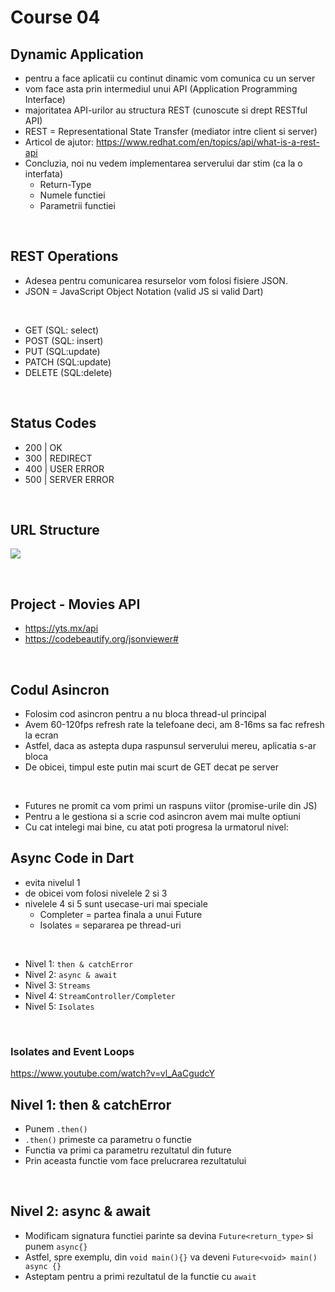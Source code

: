 # Course 04

## Dynamic Application

- pentru a face aplicatii cu continut dinamic vom comunica cu un server
- vom face asta prin intermediul unui API (Application Programming Interface)
- majoritatea API-urilor au structura REST (cunoscute si drept RESTful API)
- REST = Representational State Transfer (mediator intre client si server)
- Articol de ajutor: https://www.redhat.com/en/topics/api/what-is-a-rest-api
- Concluzia, noi nu vedem implementarea serverului dar stim (ca la o interfata)
  - Return-Type 
  - Numele functiei
  - Parametrii functiei

<br>

## REST Operations
- Adesea pentru comunicarea resurselor vom folosi fisiere JSON.
- JSON = JavaScript Object Notation (valid JS si valid Dart)

<br>

- GET (SQL: select)
- POST (SQL: insert)
- PUT (SQL:update)
- PATCH (SQL:update)
- DELETE (SQL:delete)

<br>

## Status Codes

- 200 | OK
- 300 | REDIRECT
- 400 | USER ERROR
- 500 | SERVER ERROR

<br>

## URL Structure

![](https://developer.mozilla.org/en-US/docs/Learn/Common_questions/Web_mechanics/What_is_a_URL/mdn-url-all.png)

<br>

## Project - Movies API

- https://yts.mx/api
- https://codebeautify.org/jsonviewer#

<br>

## Codul Asincron

- Folosim cod asincron pentru a nu bloca thread-ul principal
- Avem 60-120fps refresh rate la telefoane deci, am 8-16ms sa fac refresh la ecran
- Astfel, daca as astepta dupa raspunsul serverului mereu, aplicatia s-ar bloca
- De obicei, timpul este putin mai scurt de GET decat pe server

<br>

- Futures ne promit ca vom primi un raspuns viitor (promise-urile din JS)
- Pentru a le gestiona si a scrie cod asincron avem mai multe optiuni
- Cu cat intelegi mai bine, cu atat poti progresa la urmatorul nivel:

## Async Code in Dart
- evita nivelul 1
- de obicei vom folosi nivelele 2 si 3
- nivelele 4 si 5 sunt usecase-uri mai speciale
  - Completer = partea finala a unui Future
  - Isolates = separarea pe thread-uri

<br>

- Nivel 1: `then & catchError`
- Nivel 2: `async & await` 
- Nivel 3: `Streams`
- Nivel 4: `StreamController/Completer`
- Nivel 5: `Isolates`

<br>

### Isolates and Event Loops
https://www.youtube.com/watch?v=vl_AaCgudcY


## Nivel 1: then & catchError

- Punem `.then()`
- `.then()` primeste ca parametru o functie
- Functia va primi ca parametru rezultatul din future
- Prin aceasta functie vom face prelucrarea rezultatului

<br>

## Nivel 2: async & await
- Modificam signatura functiei parinte sa devina `Future<return_type>` si punem `async{}`
- Astfel, spre exemplu, din `void main(){}` va deveni `Future<void> main() async {}`
- Asteptam pentru a primi rezultatul de la functie cu `await`

<br>

